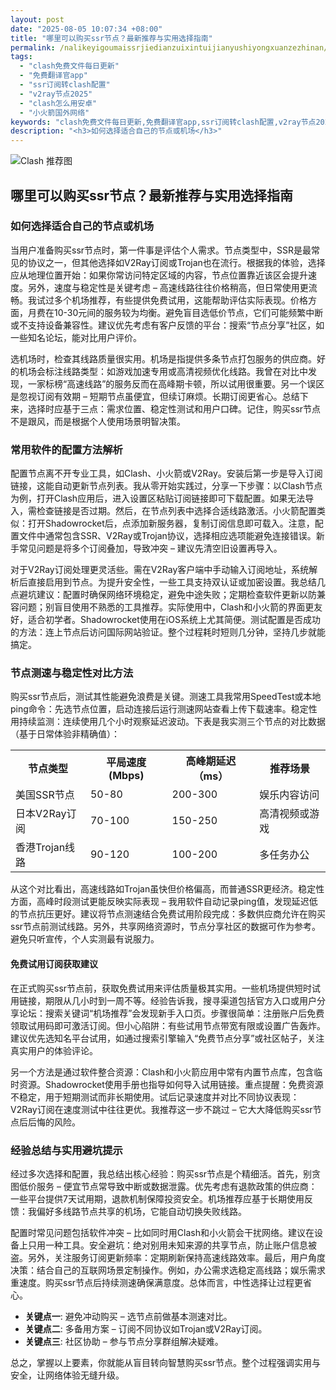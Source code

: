 ```yaml
---
layout: post
date: "2025-08-05 10:07:34 +08:00"
title: "哪里可以购买ssr节点？最新推荐与实用选择指南"
permalink: /nalikeyigoumaissrjiedianzuixintuijianyushiyongxuanzezhinan/
tags:
  - "clash免费文件每日更新"
  - "免费翻译官app"
  - "ssr订阅转clash配置"
  - "v2ray节点2025"
  - "clash怎么用安卓"
  - "小火箭国外网络"
keywords: "clash免费文件每日更新,免费翻译官app,ssr订阅转clash配置,v2ray节点2025,clash怎么用安卓,小火箭国外网络"
description: "<h3>如何选择适合自己的节点或机场</h3>"
---
```


![Clash 推荐图](https://clashjd.github.io/assets/img/免费节点订阅.png)

## 哪里可以购买ssr节点？最新推荐与实用选择指南

<h3>如何选择适合自己的节点或机场</h3>
<p>当用户准备购买ssr节点时，第一件事是评估个人需求。节点类型中，SSR是最常见的协议之一，但其他选择如V2Ray订阅或Trojan也在流行。根据我的体验，选择应从地理位置开始：如果你常访问特定区域的内容，节点位置靠近该区会提升速度。另外，速度与稳定性是关键考虑 – 高速线路往往价格稍高，但日常使用更流畅。我试过多个机场推荐，有些提供免费试用，这能帮助评估实际表现。价格方面，月费在10-30元间的服务较为均衡。避免盲目选低价节点，它们可能频繁中断或不支持设备兼容性。建议优先考虑有客户反馈的平台：搜索“节点分享”社区，如一些知名论坛，能对比用户评价。</p>
<p>选机场时，检查其线路质量很实用。机场是指提供多条节点打包服务的供应商。好的机场会标注线路类型：如游戏加速专用或高清视频优化线路。我曾在对比中发现，一家标榜“高速线路”的服务反而在高峰期卡顿，所以试用很重要。另一个误区是忽视订阅有效期 – 短期节点虽便宜，但续订麻烦。长期订阅更省心。总结下来，选择时应基于三点：需求位置、稳定性测试和用户口碑。记住，购买ssr节点不是跟风，而是根据个人使用场景明智决策。</p>
<h3>常用软件的配置方法解析</h3>
<p>配置节点离不开专业工具，如Clash、小火箭或V2Ray。安装后第一步是导入订阅链接，这能自动更新节点列表。我从零开始实践过，分享一下步骤：以Clash节点为例，打开Clash应用后，进入设置区粘贴订阅链接即可下载配置。如果无法导入，需检查链接是否过期。然后，在节点列表中选择合适线路激活。小火箭配置类似：打开Shadowrocket后，点添加新服务器，复制订阅信息即可载入。注意，配置文件中通常包含SSR、V2Ray或Trojan协议，选择相应选项能避免连接错误。新手常见问题是将多个订阅叠加，导致冲突 – 建议先清空旧设置再导入。</p>
<p>对于V2Ray订阅处理更灵活些。需在V2Ray客户端中手动输入订阅地址，系统解析后直接启用到节点。为提升安全性，一些工具支持双认证或加密设置。我总结几点避坑建议：配置时确保网络环境稳定，避免中途失败；定期检查软件更新以防兼容问题；别盲目使用不熟悉的工具推荐。实际使用中，Clash和小火箭的界面更友好，适合初学者。Shadowrocket使用在iOS系统上尤其简便。测试配置是否成功的方法：连上节点后访问国际网站验证。整个过程耗时短则几分钟，坚持几步就能搞定。</p>
<h3>节点测速与稳定性对比方法</h3>
<p>购买ssr节点后，测试其性能避免浪费是关键。测速工具我常用SpeedTest或本地ping命令：先选节点位置，启动连接后运行测速网站查看上传下载速率。稳定性用持续监测：连续使用几个小时观察延迟波动。下表是我实测三个节点的对比数据（基于日常体验非精确值）：</p>
<table>
<tr>
<th>节点类型</th>
<th>平局速度 (Mbps)</th>
<th>高峰期延迟（ms）</th>
<th>推荐场景</th>
</tr>
<tr>
<td>美国SSR节点</td>
<td>50-80</td>
<td>200-300</td>
<td>娱乐内容访问</td>
</tr>
<tr>
<td>日本V2Ray订阅</td>
<td>70-100</td>
<td>150-250</td>
<td>高清视频或游戏</td>
</tr>
<tr>
<td>香港Trojan线路</td>
<td>90-120</td>
<td>100-200</td>
<td>多任务办公</td>
</tr>
</table>
<p>从这个对比看出，高速线路如Trojan虽快但价格偏高，而普通SSR更经济。稳定性方面，高峰时段测试更能反映实际表现 – 我用软件自动记录ping值，发现延迟低的节点抗压更好。建议将节点测速结合免费试用阶段完成：多数供应商允许在购买ssr节点前测试线路。另外，共享网络资源时，节点分享社区的数据可作为参考。避免只听宣传，个人实测最有说服力。</p>
<h4>免费试用订阅获取建议</h4>
<p>在正式购买ssr节点前，获取免费试用来评估质量极其实用。一些机场提供短时试用链接，期限从几小时到一周不等。经验告诉我，搜寻渠道包括官方入口或用户分享论坛：搜索关键词“机场推荐”会发现新手入口页。步骤很简单：注册账户后免费领取试用码即可激活订阅。但小心陷阱：有些试用节点带宽有限或设置广告轰炸。建议优先选知名平台试用，如通过搜索引擎输入“免费节点分享”或社区帖子，关注真实用户的体验评论。</p>
<p>另一个方法是通过软件整合资源：Clash和小火箭应用中常有内置节点库，包含临时资源。Shadowrocket使用手册也指导如何导入试用链接。重点提醒：免费资源不稳定，用于短期测试而非长期使用。试后记录速度并对比不同协议表现：V2Ray订阅在速度测试中往往更优。我推荐这一步不跳过 – 它大大降低购买ssr节点后后悔的风险。</p>
<h3>经验总结与实用避坑提示</h3>
<p>经过多次选择和配置，我总结出核心经验：购买ssr节点是个精细活。首先，别贪图低价服务 – 便宜节点常导致中断或数据泄露。优先考虑有退款政策的供应商：一些平台提供7天试用期，退款机制保障投资安全。机场推荐应基于长期使用反馈：我偏好多线路节点共享的机场，它能自动切换失败线路。</p>
<p>配置时常见问题包括软件冲突 – 比如同时用Clash和小火箭会干扰网络。建议在设备上只用一种工具。安全避坑：绝对别用未知来源的共享节点，防止账户信息被盗。另外，关注服务订阅更新频率：定期刷新保持高速线路效率。最后，用户角度决策：结合自己的互联网场景定制操作。例如，办公需求选稳定高线路；娱乐需求重速度。购买ssr节点后持续测速确保满意度。总体而言，中性选择让过程更省心。</p>
<ul>
<li><strong>关键点一</strong>: 避免冲动购买 – 选节点前做基本测速对比。</li>
<li><strong>关键点二</strong>: 多备用方案 – 订阅不同协议如Trojan或V2Ray订阅。</li>
<li><strong>关键点三</strong>: 社区协助 – 参与节点分享群组解决疑难。</li>
</ul>
<p>总之，掌握以上要素，你就能从盲目转向智慧购买ssr节点。整个过程强调实用与安全，让网络体验无缝升级。</p>